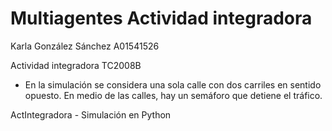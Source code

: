 # Multiagentes Actividad integradora

Karla González Sánchez A01541526

Actividad integradora TC2008B
- En la simulación se considera una sola calle con dos carriles en sentido opuesto. En medio de las calles, hay un semáforo que detiene el tráfico.

ActIntegradora - Simulación en Python
